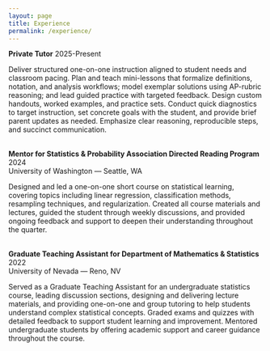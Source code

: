 ```yaml
---
layout: page
title: Experience
permalink: /experience/
---
```

**Private Tutor** 2025-Present<br>

Deliver structured one-on-one instruction aligned to student needs and classroom pacing. Plan and teach mini-lessons that formalize definitions, notation, and analysis workflows; model exemplar solutions using AP-rubric reasoning; and lead guided practice with targeted feedback. Design custom handouts, worked examples, and practice sets. Conduct quick diagnostics to target instruction, set concrete goals with the student, and provide brief parent updates as needed. Emphasize clear reasoning, reproducible steps, and succinct communication.
<br><br>


**Mentor for Statistics & Probability Association Directed Reading Program** 2024<br>
University of Washington — Seattle, WA

Designed and led a one-on-one short course on statistical learning, covering topics including linear regression, classification methods, resampling techniques, and regularization. Created all course materials and lectures, guided the student through weekly discussions, and provided ongoing feedback and support to deepen their understanding throughout the quarter.
<br><br>


**Graduate Teaching Assistant for Department of Mathematics & Statistics** 2022<br>
University of Nevada — Reno, NV

Served as a Graduate Teaching Assistant for an undergraduate statistics course, leading discussion sections, designing and delivering lecture materials, and providing one-on-one and group tutoring to help students understand complex statistical concepts. Graded exams and quizzes with detailed feedback to support student learning and improvement. Mentored undergraduate students by offering academic support and career guidance throughout the course.


